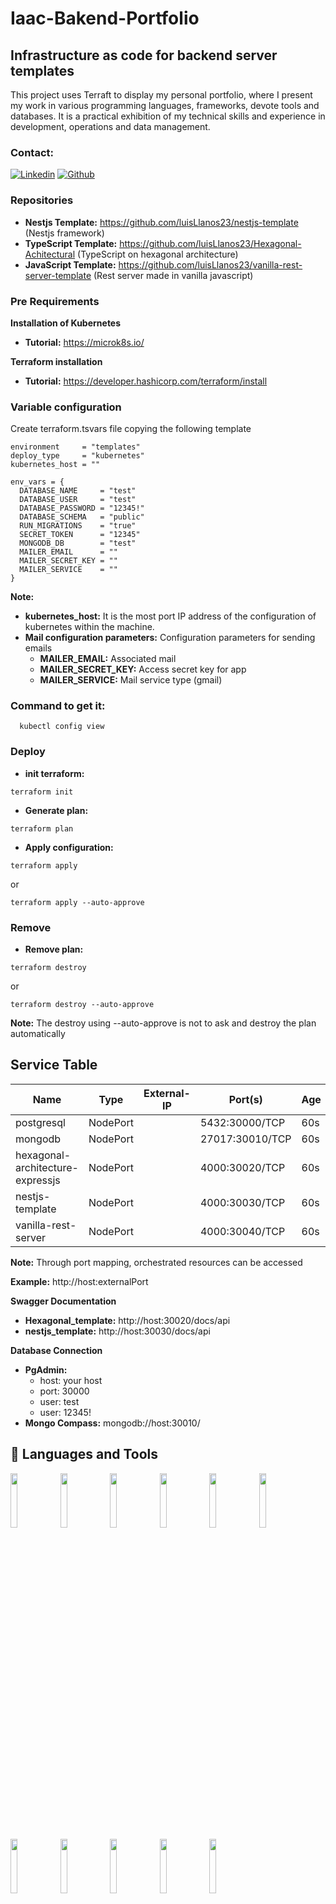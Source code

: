 # Iaac-Bakend-Portfolio
## Infrastructure as code for backend server templates
This project uses Terraft to display my personal portfolio, where I present my work in various programming languages, frameworks, devote tools and databases. It is a practical exhibition of my technical skills and experience in development, operations and data management.

### Contact:
[![Linkedin](https://img.shields.io/badge/-LinkedIn-blue?style=flat&logo=Linkedin&logoColor=white)](https://www.linkedin.com/in/luis-alfonso-llanos-a64639206/) [![Github](https://img.shields.io/badge/-Github-000?style=flat&logo=Github&logoColor=white)](https://github.com/luisLlanos23)

### Repositories
- __Nestjs Template:__ https://github.com/luisLlanos23/nestjs-template (Nestjs framework)
- __TypeScript Template:__ https://github.com/luisLlanos23/Hexagonal-Achitectural (TypeScript on hexagonal architecture)
- __JavaScript Template:__ https://github.com/luisLlanos23/vanilla-rest-server-template (Rest server made in vanilla javascript)

### Pre Requirements
__Installation of Kubernetes__
- __Tutorial:__ https://microk8s.io/

__Terraform installation__
- __Tutorial:__ https://developer.hashicorp.com/terraform/install

### Variable configuration
Create terraform.tsvars file copying the following template
```
environment     = "templates"
deploy_type     = "kubernetes"
kubernetes_host = ""

env_vars = {
  DATABASE_NAME     = "test"
  DATABASE_USER     = "test"
  DATABASE_PASSWORD = "12345!"
  DATABASE_SCHEMA   = "public"
  RUN_MIGRATIONS    = "true"
  SECRET_TOKEN      = "12345"
  MONGODB_DB        = "test"
  MAILER_EMAIL      = ""
  MAILER_SECRET_KEY = ""
  MAILER_SERVICE    = ""
}
```
__Note:__
- __kubernetes_host:__ It is the most port IP address of the configuration of kubernetes within the machine.
- __Mail configuration parameters:__ Configuration parameters for sending emails
  - __MAILER_EMAIL:__ Associated mail
  - __MAILER_SECRET_KEY:__ Access secret key for app
  - __MAILER_SERVICE:__ Mail service type (gmail)

### Command to get it:
```
  kubectl config view
```

### Deploy
- __init terraform:__
```
terraform init
```
- __Generate plan:__
```
terraform plan
```
- __Apply configuration:__
```
terraform apply
```
or
```
terraform apply --auto-approve
```
### Remove
- __Remove plan:__
```
terraform destroy
```
or
```
terraform destroy --auto-approve
```
__Note:__ The destroy using --auto-approve is not to ask and destroy the plan automatically
## Service Table
| Name                               | Type       | External-IP | Port(s)           | Age |
|------------------------------------|------------|-------------|-------------------|-----|
| postgresql                         | NodePort   | <none>      | 5432:30000/TCP    | 60s |
| mongodb                            | NodePort   | <none>      | 27017:30010/TCP   | 60s |
| hexagonal-architecture-expressjs   | NodePort   | <none>      | 4000:30020/TCP    | 60s |
| nestjs-template                    | NodePort   | <none>      | 4000:30030/TCP    | 60s |
| vanilla-rest-server                | NodePort   | <none>      | 4000:30040/TCP    | 60s |

__Note:__ Through port mapping, orchestrated resources can be accessed

__Example:__ http://host:externalPort

__Swagger Documentation__
- __Hexagonal_template:__ http://host:30020/docs/api
- __nestjs_template:__ http://host:30030/docs/api

__Database Connection__
- __PgAdmin:__
  - host: your host
  - port: 30000
  - user: test
  - user: 12345!
- __Mongo Compass:__ mongodb://host:30010/


## 📌 Languages and Tools
<code><img width="15%" src="https://www.vectorlogo.zone/logos/nodejs/nodejs-ar21.svg"></code>
<code><img width="15%" src="https://www.vectorlogo.zone/logos/javascript/javascript-ar21.svg"></code>
<code><img width="15%" src="https://www.vectorlogo.zone/logos/typescriptlang/typescriptlang-ar21.svg"></code>
<code><img width="15%" src="https://www.vectorlogo.zone/logos/expressjs/expressjs-ar21.svg"></code>
<code><img width="15%" src="https://www.vectorlogo.zone/logos/nestjs/nestjs-ar21.svg"></code>
<code><img width="15%" src="https://www.vectorlogo.zone/logos/sequelizejs/sequelizejs-ar21.svg"></code>
<code><img width="15%" src="https://www.vectorlogo.zone/logos/postgresql/postgresql-ar21.svg"></code>
<code><img width="15%" src="https://www.vectorlogo.zone/logos/mongodb/mongodb-ar21.svg"></code>
<code><img width="15%" src="https://www.vectorlogo.zone/logos/terraformio/terraformio-ar21.svg"></code>
<code><img width="15%" src="https://www.vectorlogo.zone/logos/kubernetes/kubernetes-ar21.svg"></code>
<code><img width="15%" src="https://www.vectorlogo.zone/logos/docker/docker-ar21.svg"></code>
